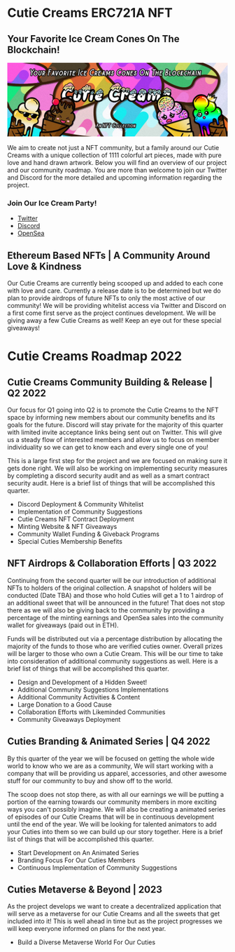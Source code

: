 # Cutie Creams ERC721A NFT
## Your Favorite Ice Cream Cones On The Blockchain!

![Cutie Creams](images/1500x500.jfif)

We aim to create not just a NFT community, but a family around our Cutie Creams with a unique collection of 1111 colorful art pieces, made with pure love and hand drawn artwork. Below you will find an overview of our project and our community roadmap. You are more than welcome to join our Twitter and Discord for the more detailed and upcoming information regarding the project.

### Join Our Ice Cream Party!
* [Twitter](https://www.twitter.com/CutieCreamsNFT)
* [Discord](https://discord.gg/zQZsk3Zm)
* [OpenSea](https://opensea.io/collection/cutie-creams-official)

## Ethereum Based NFTs | A Community Around Love & Kindness
Our Cutie Creams are currently being scooped up and added to each cone with love and care. Currently a release date is to be determined but we do plan to provide airdrops of future NFTs to only the most active of our community! We will be providing whitelist access via Twitter and Discord on a first come first serve as the project continues development. We will be giving away a few Cutie Creams as well! Keep an eye out for these special giveaways!

# Cutie Creams Roadmap 2022

## Cutie Creams Community Building & Release | Q2 2022
Our focus for Q1 going into Q2 is to promote the Cutie Creams to the NFT space by informing new members about our community benefits and its goals for the future. Discord will stay private for the majority of this quarter with limited invite acceptance links being sent out on Twitter. This will give us a steady flow of interested members and allow us to focus on member individuality so we can get to know each and every single one of you!

This is a large first step for the project and we are focused on making sure it gets done right. We will also be working on implementing security measures by completing a discord security audit and as well as a smart contract security audit. Here is a brief list of things that will be accomplished this quarter.

* Discord Deployment & Community Whitelist
* Implementation of Community Suggestions
* Cutie Creams NFT Contract Deployment
* Minting Website & NFT Giveaways
* Community Wallet Funding & Giveback Programs
* Special Cuties Membership Benefits

## NFT Airdrops & Collaboration Efforts | Q3 2022
Continuing from the second quarter will be our introduction of additional NFTs to holders of the original collection. A snapshot of holders will be conducted (Date TBA) and those who hold Cuties will get a 1 to 1 airdrop of an additional sweet that will be announced in the future! That does not stop there as we will also be giving back to the community by providing a percentage of the minting earnings and OpenSea sales into the community wallet for giveaways (paid out in ETH).

Funds will be distributed out via a percentage distribution by allocating the majority of the funds to those who are verified cuties owner. Overall prizes will be larger to those who own a Cutie Cream. This will be our time to take into consideration of additional community suggestions as well. Here is a brief list of things that will be accomplished this quarter.

* Design and Development of a Hidden Sweet!
* Additional Community Suggestions Implementations
* Additional Community Activities & Content
* Large Donation to a Good Cause
* Collaboration Efforts with Likeminded Communities
* Community Giveaways Deployment

## Cuties Branding & Animated Series | Q4 2022
By this quarter of the year we will be focused on getting the whole wide world to know who we are as a community, We will start working with a company that will be providing us apparel, accessories, and other awesome stuff for our community to buy and show off to the world.

The scoop does not stop there, as with all our earnings we will be putting a portion of the earning towards our community members in more exciting ways you can't possibly imagine. We will also be creating a animated series of episodes of our Cutie Creams that will be in continuous development until the end of the year. We will be looking for talented animators to add your Cuties into them so we can build up our story together. Here is a brief list of things that will be accomplished this quarter.

* Start Development on An Animated Series
* Branding Focus For Our Cuties Members
* Continuous Implementation of Community Suggestions

## Cuties Metaverse & Beyond | 2023
As the project develops we want to create a decentralized application that will serve as a metaverse for our Cutie Creams and all the sweets that get included into it! This is well ahead in time but as the project progresses we will keep everyone informed on plans for the next year.

* Build a Diverse Metaverse World For Our Cuties
